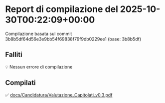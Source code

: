 # Report di compilazione del 2025-10-30T00:22:09+00:00

Compilazione basata sul commit 3b8b5df64d56e3e9bb54f69838f79f9db0229ee1 (base: 3b8b5df)

## Falliti
💡 Nessun errore di compilazione

## Compilati
✅ [docs/Candidatura/Valutazione_Capitolati_v0.3.pdf](docs/Candidatura/Valutazione_Capitolati_v0.3.pdf)

